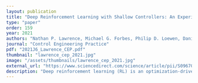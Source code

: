```yaml
---
layout: publication
title: "Deep Reinforcement Learning with Shallow Controllers: An Experimental Application to PID Tuning"
type: "paper"
order: 159
year: 2021
authors: "Nathan P. Lawrence, Michael G. Forbes, Philip D. Loewen, Daniel G. McClement, Johan U. Backström, R. Bhushan Gopaluni"
journal: "Control Engineering Practice"
pdf: "2021J6_Lawrence_CEP.pdf"
thumbnail: "lawrence_cep_2021.jpg"
image: "/assets/thumbnails/lawrence_cep_2021.jpg"
external_url: "https://www.sciencedirect.com/science/article/pii/S0967066121002963?dgcid=author"
description: "Deep reinforcement learning (RL) is an optimization-driven framework for producing control strategies for general dynamical systems without explicit reliance on process models. Good results have been reported in simulation. Here we demonstrate the challenges in implementing a state of the art deep RL algorithm on a real physical system. Aspects include the interplay between software and existing hardware; experiment design and sample efficiency; training subject to input constraints; and interpretability of the algorithm and control law. At the core of our approach is the use of a PID controller as the trainable RL policy. In addition to its simplicity, this approach has several appealing features: No additional hardware needs to be added to the control system, since a PID controller can easily be implemented through a standard programmable logic controller; the control law can easily be initialized in a 'safe' region of the parameter space; and the final product—a well-tuned PID controller—has a form that practitioners can reason about and deploy with confidence."
---
```

